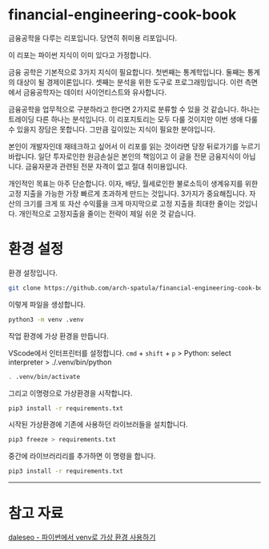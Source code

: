 # financial-engineering-cook-book

금융공학을 다루는 리포입니다. 당연히 취미용 리포입니다.

이 리포는 파이썬 지식이 이미 있다고 가정합니다.

금융 공학은 기본적으로 3가지 지식이 필요합니다. 첫번째는 통계학입니다. 둘째는 통계의 대상이 될 경제이론입니다. 셋째는 분석을 위한 도구로 프로그래밍입니다. 이런 측면에서 금융공학자는 데이터 사이언티스트와 유사합니다.

금융공학을 업무적으로 구분하라고 한다면 2가지로 분류할 수 있을 것 같습니다. 하나는 트레이딩 다른 하나는 분석입니다. 이 리포지토리는 모두 다룰 것이지만 이번 생애 다룰 수 있을지 장담은 못합니다. 그만큼 깊이있는 지식이 필요한 분야입니다.

본인이 개발자인데 재테크하고 싶어서 이 리포를 읽는 것이라면 당장 뒤로가기를 누르기바랍니다. 일단 투자로인한 원금손실은 본인의 책임이고 이 글을 전문 금융지식이 아닙니다. 금융자문과 관련된 전문 자격이 없고 절대 취미용입니다.

개인적인 목표는 아주 단순합니다. 이자, 배당, 월세로인한 불로소득이 생계유지를 위한 고정 지출을 가능한 가장 빠르게 초과하게 만드는 것입니다. 3가지가 중요해집니다. 자산의 크기를 크게 또 자산 수익률을 크게 마지막으로 고정 지출을 최대한 줄이는 것입니다. 개인적으로 고정지출을 줄이는 전략이 제일 쉬운 것 같습니다.

# 환경 설정

환경 설정입니다.

```sh
git clone https://github.com/arch-spatula/financial-engineering-cook-book.git
```

이렇게 파일을 생성합니다.

```sh
python3 -m venv .venv
```

작업 환경에 가상 환경을 만듭니다.

VScode에서 인터프린터를 설정합니다. `cmd` + `shift` + `p` > Python: select interpreter > ./.venv/bin/python

```sh
. .venv/bin/activate
```

그리고 이명령으로 가상환경을 시작합니다.

```sh
pip3 install -r requirements.txt
```

시작된 가상환경에 기존에 사용하던 라이브러들을 설치합니다.

```sh
pip3 freeze > requirements.txt
```

중간에 라이브러리리를 추가하면 이 명령을 합니다.

```sh
pip3 install -r requirements.txt
```

---

# 참고 자료

[daleseo - 파이썬에서 venv로 가상 환경 사용하기](https://www.daleseo.com/python-venv/)
